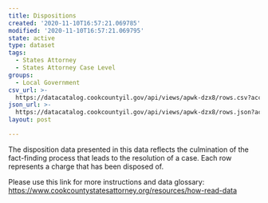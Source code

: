 ```yaml
---
title: Dispositions
created: '2020-11-10T16:57:21.069785'
modified: '2020-11-10T16:57:21.069795'
state: active
type: dataset
tags:
  - States Attorney
  - States Attorney Case Level
groups:
  - Local Government
csv_url: >-
  https://datacatalog.cookcountyil.gov/api/views/apwk-dzx8/rows.csv?accessType=DOWNLOAD
json_url: >-
  https://datacatalog.cookcountyil.gov/api/views/apwk-dzx8/rows.json?accessType=DOWNLOAD
layout: post

---
```

The disposition data presented in this data reflects the culmination of the fact-finding process that leads to the resolution of a case. Each row represents a charge that has been disposed of.

Please use this link for more instructions and data glossary: 
https://www.cookcountystatesattorney.org/resources/how-read-data
